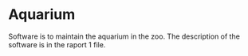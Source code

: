# Aquarium

Software is to maintain the aquarium in the zoo.
The description of the software is in the raport 1 file.
